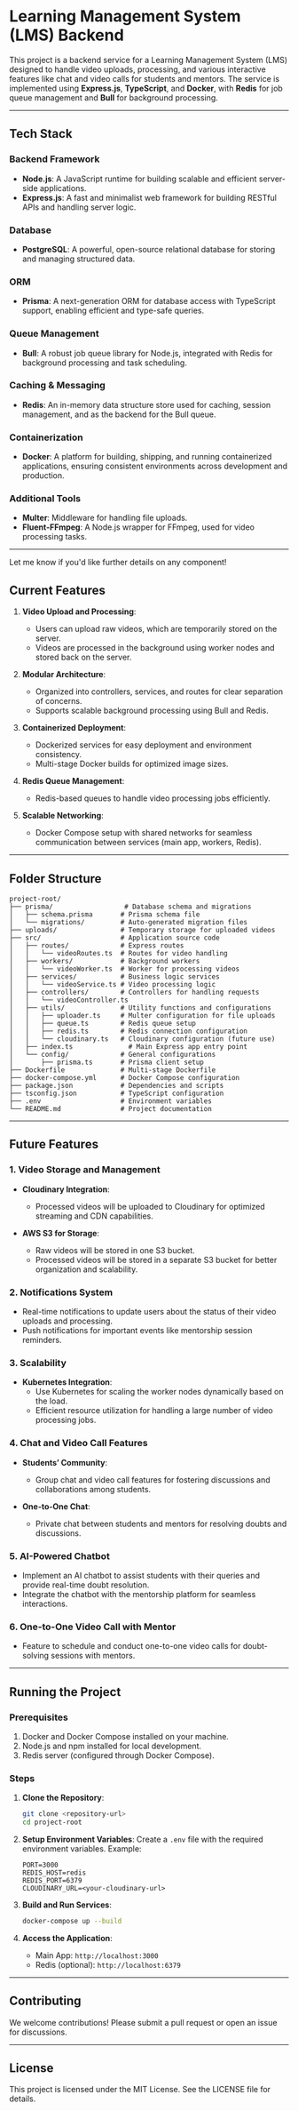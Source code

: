 # Learning Management System (LMS) Backend

This project is a backend service for a Learning Management System (LMS) designed to handle video uploads, processing, and various interactive features like chat and video calls for students and mentors. The service is implemented using **Express.js**, **TypeScript**, and **Docker**, with **Redis** for job queue management and **Bull** for background processing.

---

## Tech Stack

### Backend Framework
- **Node.js**: A JavaScript runtime for building scalable and efficient server-side applications.
- **Express.js**: A fast and minimalist web framework for building RESTful APIs and handling server logic.

### Database
- **PostgreSQL**: A powerful, open-source relational database for storing and managing structured data.

### ORM
- **Prisma**: A next-generation ORM for database access with TypeScript support, enabling efficient and type-safe queries.

### Queue Management
- **Bull**: A robust job queue library for Node.js, integrated with Redis for background processing and task scheduling.

### Caching & Messaging
- **Redis**: An in-memory data structure store used for caching, session management, and as the backend for the Bull queue.

### Containerization
- **Docker**: A platform for building, shipping, and running containerized applications, ensuring consistent environments across development and production.

### Additional Tools
- **Multer**: Middleware for handling file uploads.
- **Fluent-FFmpeg**: A Node.js wrapper for FFmpeg, used for video processing tasks.

--- 

Let me know if you'd like further details on any component!

## Current Features

1. **Video Upload and Processing**:
   - Users can upload raw videos, which are temporarily stored on the server.
   - Videos are processed in the background using worker nodes and stored back on the server.

2. **Modular Architecture**:
   - Organized into controllers, services, and routes for clear separation of concerns.
   - Supports scalable background processing using Bull and Redis.

3. **Containerized Deployment**:
   - Dockerized services for easy deployment and environment consistency.
   - Multi-stage Docker builds for optimized image sizes.

4. **Redis Queue Management**:
   - Redis-based queues to handle video processing jobs efficiently.

5. **Scalable Networking**:
   - Docker Compose setup with shared networks for seamless communication between services (main app, workers, Redis).

---

## Folder Structure

```
project-root/
├── prisma/                  # Database schema and migrations
│   ├── schema.prisma       # Prisma schema file
│   └── migrations/         # Auto-generated migration files
├── uploads/                # Temporary storage for uploaded videos
├── src/                    # Application source code
│   ├── routes/             # Express routes
│   │   └── videoRoutes.ts  # Routes for video handling
│   ├── workers/            # Background workers
│   │   └── videoWorker.ts  # Worker for processing videos
│   ├── services/           # Business logic services
│   │   └── videoService.ts # Video processing logic
│   ├── controllers/        # Controllers for handling requests
│   │   └── videoController.ts
│   ├── utils/              # Utility functions and configurations
│   │   ├── uploader.ts     # Multer configuration for file uploads
│   │   ├── queue.ts        # Redis queue setup
│   │   ├── redis.ts        # Redis connection configuration
│   │   └── cloudinary.ts   # Cloudinary configuration (future use)
│   ├── index.ts              # Main Express app entry point
│   └── config/             # General configurations
│       ├── prisma.ts       # Prisma client setup
├── Dockerfile              # Multi-stage Dockerfile
├── docker-compose.yml      # Docker Compose configuration
├── package.json            # Dependencies and scripts
├── tsconfig.json           # TypeScript configuration
├── .env                    # Environment variables
└── README.md               # Project documentation
```

---

## Future Features

### 1. **Video Storage and Management**
- **Cloudinary Integration**:
  - Processed videos will be uploaded to Cloudinary for optimized streaming and CDN capabilities.

- **AWS S3 for Storage**:
  - Raw videos will be stored in one S3 bucket.
  - Processed videos will be stored in a separate S3 bucket for better organization and scalability.

### 2. **Notifications System**
- Real-time notifications to update users about the status of their video uploads and processing.
- Push notifications for important events like mentorship session reminders.

### 3. **Scalability**
- **Kubernetes Integration**:
  - Use Kubernetes for scaling the worker nodes dynamically based on the load.
  - Efficient resource utilization for handling a large number of video processing jobs.

### 4. **Chat and Video Call Features**
- **Students’ Community**:
  - Group chat and video call features for fostering discussions and collaborations among students.

- **One-to-One Chat**:
  - Private chat between students and mentors for resolving doubts and discussions.

### 5. **AI-Powered Chatbot**
- Implement an AI chatbot to assist students with their queries and provide real-time doubt resolution.
- Integrate the chatbot with the mentorship platform for seamless interactions.

### 6. **One-to-One Video Call with Mentor**
- Feature to schedule and conduct one-to-one video calls for doubt-solving sessions with mentors.

---

## Running the Project

### Prerequisites
1. Docker and Docker Compose installed on your machine.
2. Node.js and npm installed for local development.
3. Redis server (configured through Docker Compose).

### Steps

1. **Clone the Repository**:
   ```bash
   git clone <repository-url>
   cd project-root
   ```

2. **Setup Environment Variables**:
   Create a `.env` file with the required environment variables. Example:
   ```env
   PORT=3000
   REDIS_HOST=redis
   REDIS_PORT=6379
   CLOUDINARY_URL=<your-cloudinary-url>
   ```

3. **Build and Run Services**:
   ```bash
   docker-compose up --build
   ```

4. **Access the Application**:
   - Main App: `http://localhost:3000`
   - Redis (optional): `http://localhost:6379`

---

## Contributing
We welcome contributions! Please submit a pull request or open an issue for discussions.

---

## License
This project is licensed under the MIT License. See the LICENSE file for details.


